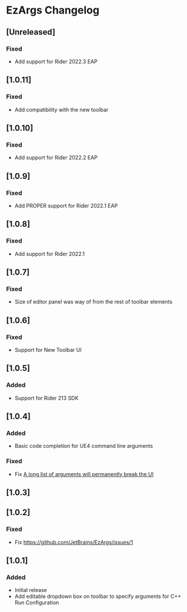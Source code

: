 <!-- Keep a Changelog guide -> https://keepachangelog.com -->

# EzArgs Changelog

## [Unreleased]
### Fixed
- Add support for Rider 2022.3 EAP

## [1.0.11]
### Fixed
- Add compatibility with the new toolbar

## [1.0.10]
### Fixed
- Add support for Rider 2022.2 EAP

## [1.0.9]
### Fixed
- Add PROPER support for Rider 2022.1 EAP

## [1.0.8]
### Fixed
- Add support for Rider 2022.1

## [1.0.7]
### Fixed
- Size of editor panel was way of from the rest of toolbar elements

## [1.0.6]
### Fixed
- Support for New Toolbar UI

## [1.0.5]
### Added
- Support for Rider 213 SDK

## [1.0.4]
### Added
- Basic code completion for UE4 command line arguments 

### Fixed
- Fix [A long list of arguments will permanently break the UI](https://github.com/JetBrains/EzArgs/issues/3)

## [1.0.3]

## [1.0.2]
### Fixed
- Fix https://github.com/JetBrains/EzArgs/issues/1

## [1.0.1]
### Added
- Initial release
- Add editable dropdown box on toolbar to specify arguments for C++ Run Configuration